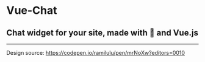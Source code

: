 # Vue-Chat
## Chat widget for your site, made with :green_heart: and Vue.js
---

Design source: https://codepen.io/ramilulu/pen/mrNoXw?editors=0010

